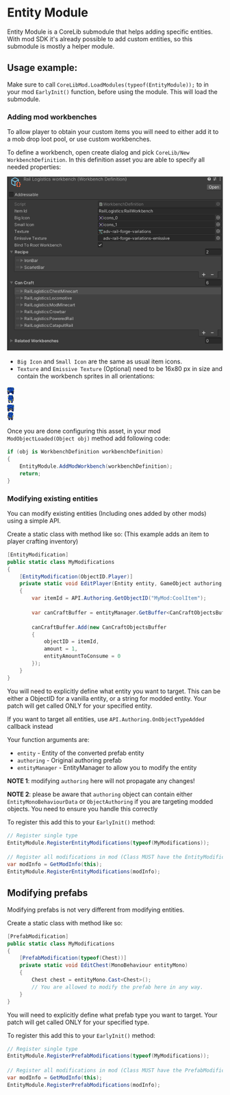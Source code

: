 # Entity Module
Entity Module is a CoreLib submodule that helps adding specific entities. With mod SDK it's already possible to add custom entities, so this submodule is mostly a helper module.

## Usage example:
Make sure to call `CoreLibMod.LoadModules(typeof(EntityModule));` to in your mod `EarlyInit()` function, before using the module. This will load the submodule.

### Adding mod workbenches

To allow player to obtain your custom items you will need to either add it to a mob drop loot pool, or use custom workbenches.

To define a workbench, open create dialog and pick `CoreLib/New WorkbenchDefinition`. In this definition asset you are able to specify all needed properties:

![Create Workbench definition](./documentation/workbench-definition.png)<br>

- `Big Icon` and `Small Icon` are the same as usual item icons.
- `Texture` and `Emissive Texture` (Optional) need to be 16x80 px in size and contain the workbench sprites in all orientations:

![Workbench texture](./documentation/modWorkbenchVariants.png)<br>

Once you are done configuring this asset, in your mod `ModObjectLoaded(Object obj)` method add following code:

```cs
if (obj is WorkbenchDefinition workbenchDefinition)
{
    EntityModule.AddModWorkbench(workbenchDefinition);
    return;
}
```

### Modifying existing entities
You can modify existing entities (Including ones added by other mods) using a simple API.

Create a static class with method like so:
(This example adds an item to player crafting inventory)
```csharp
[EntityModification]
public static class MyModifications
{
    [EntityModification(ObjectID.Player)]
    private static void EditPlayer(Entity entity, GameObject authoring, EntityManager entityManager)
    {
        var itemId = API.Authoring.GetObjectID("MyMod:CoolItem");
    
        var canCraftBuffer = entityManager.GetBuffer<CanCraftObjectsBuffer>(entity);
    
        canCraftBuffer.Add(new CanCraftObjectsBuffer
        {
            objectID = itemId,
            amount = 1,
            entityAmountToConsume = 0
        });
    }
}
```
You will need to explicitly define what entity you want to target. This can be either a ObjectID for a vanilla entity, or a string for modded entity. Your patch will get called ONLY for your specified entity.

If you want to target all entities, use `API.Authoring.OnObjectTypeAdded` callback instead

Your function arguments are:
- `entity` - Entity of the converted prefab entity
- `authoring` - Original authoring prefab
- `entityManager` - EntityManager to allow you to modify the entity

**NOTE 1**: modifying `authoring` here will not propagate any changes!

**NOTE 2**: please be aware that `authoring` object can contain either `EntityMonoBehaviourData` or `ObjectAuthoring` if you are targeting modded objects. You need to ensure you handle this correctly

To register this add this to your `EarlyInit()` method:

```csharp
// Register single type
EntityModule.RegisterEntityModifications(typeof(MyModifications));

// Register all modifications in mod (Class MUST have the EntityModification attribute)
var modInfo = GetModInfo(this);
EntityModule.RegisterEntityModifications(modInfo);
```

## Modifying prefabs
Modifying prefabs is not very different from modifying entities.

Create a static class with method like so:
```csharp
[PrefabModification]
public static class MyModifications
{
    [PrefabModification(typeof(Chest))]
    private static void EditChest(MonoBehaviour entityMono)
    {
        Chest chest = entityMono.Cast<Chest>();
        // You are allowed to modify the prefab here in any way.
    }
}
```
You will need to explicitly define what prefab type you want to target. Your patch will get called ONLY for your specified type.

To register this add this to your `EarlyInit()` method:

```csharp
// Register single type
EntityModule.RegisterPrefabModifications(typeof(MyModifications));

// Register all modifications in mod (Class MUST have the PrefabModification attribute)
var modInfo = GetModInfo(this);
EntityModule.RegisterPrefabModifications(modInfo);
```